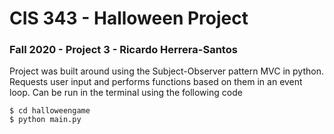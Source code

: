# CIS 343 - Halloween Project
### Fall 2020 - Project 3 - Ricardo Herrera-Santos


Project was built around using the Subject-Observer pattern MVC in python. Requests user input and performs functions based on them in an event loop. Can be run in the terminal using the following code

```
$ cd halloweengame
$ python main.py
```
